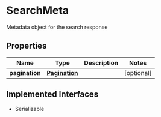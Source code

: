 

# SearchMeta

Metadata object for the search response

## Properties

Name | Type | Description | Notes
------------ | ------------- | ------------- | -------------
**pagination** | [**Pagination**](Pagination.md) |  |  [optional]


## Implemented Interfaces

* Serializable


